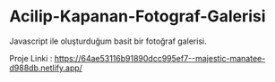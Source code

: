# Acilip-Kapanan-Fotograf-Galerisi
 Javascript ile oluşturduğum basit bir fotoğraf galerisi.

Proje Linki : https://64ae53116b91890dcc995ef7--majestic-manatee-d988db.netlify.app/